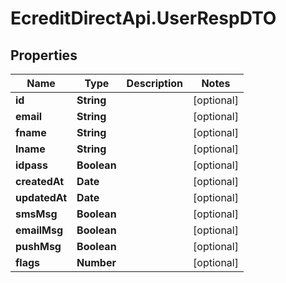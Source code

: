 # EcreditDirectApi.UserRespDTO

## Properties

Name | Type | Description | Notes
------------ | ------------- | ------------- | -------------
**id** | **String** |  | [optional] 
**email** | **String** |  | [optional] 
**fname** | **String** |  | [optional] 
**lname** | **String** |  | [optional] 
**idpass** | **Boolean** |  | [optional] 
**createdAt** | **Date** |  | [optional] 
**updatedAt** | **Date** |  | [optional] 
**smsMsg** | **Boolean** |  | [optional] 
**emailMsg** | **Boolean** |  | [optional] 
**pushMsg** | **Boolean** |  | [optional] 
**flags** | **Number** |  | [optional] 


